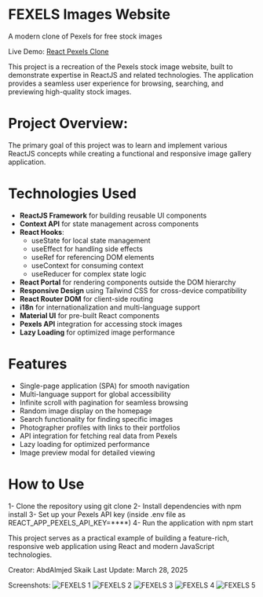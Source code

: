 # FEXELS Images Website
A modern clone of Pexels for free stock images

Live Demo: [React Pexels Clone](https://fexels.netlify.app/)

This project is a recreation of the Pexels stock image website, built to demonstrate expertise in ReactJS and related technologies. The application provides a seamless user experience for browsing, searching, and previewing high-quality stock images.

# Project Overview:
The primary goal of this project was to learn and implement various ReactJS concepts while creating a functional and responsive image gallery application.

# Technologies Used
 - **ReactJS Framework** for building reusable UI components
 - **Context API** for state management across components
 - **React Hooks**:
   - useState for local state management
   - useEffect for handling side effects
   - useRef for referencing DOM elements
   - useContext for consuming context
   - useReducer for complex state logic
 - **React Portal** for rendering components outside the DOM hierarchy
 - **Responsive Design** using Tailwind CSS for cross-device compatibility
 - **React Router DOM** for client-side routing
 - **i18n** for internationalization and multi-language support
 - **Material UI** for pre-built React components
 - **Pexels API** integration for accessing stock images
 - **Lazy Loading** for optimized image performance

# Features
 - Single-page application (SPA) for smooth navigation
 - Multi-language support for global accessibility
 - Infinite scroll with pagination for seamless browsing
 - Random image display on the homepage
 - Search functionality for finding specific images
 - Photographer profiles with links to their portfolios
 - API integration for fetching real data from Pexels
 - Lazy loading for optimized performance
 - Image preview modal for detailed viewing

# How to Use
 1- Clone the repository using git clone
 2- Install dependencies with npm install
 3- Set up your Pexels API key (inside .env file as REACT_APP_PEXELS_API_KEY=****)
 4- Run the application with npm start

This project serves as a practical example of building a feature-rich, responsive web application using React and modern JavaScript technologies.

Creator: AbdAlmjed Skaik
Last Update: March 28, 2025

 
Screenshots:
![FEXELS 1](https://user-images.githubusercontent.com/94318021/213876530-55433b91-7333-44e3-9c6b-faaa3d427e79.png)
![FEXELS 2](https://user-images.githubusercontent.com/94318021/213876612-01338185-f066-4623-8ec1-fe90ad9a00bd.png)
![FEXELS 3](https://user-images.githubusercontent.com/94318021/213876615-301dd0f5-881b-4c4b-9392-d5d5e66bbb85.png)
![FEXELS 4](https://user-images.githubusercontent.com/94318021/213876688-a884ffc2-dfed-4848-ae55-39d82b8b39a9.png)
![FEXELS 5](https://github.com/user-attachments/assets/e9a5f0b5-9986-412a-9b5d-2b957c2d3b99)

